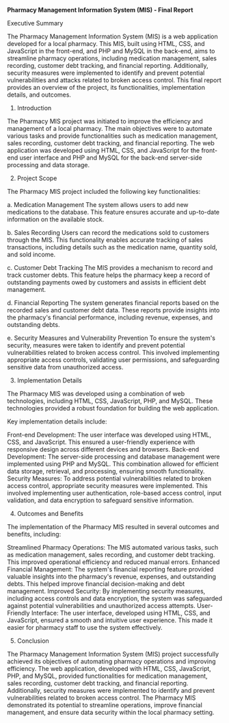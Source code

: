 **Pharmacy Management Information System (MIS) - Final Report**

Executive Summary

The Pharmacy Management Information System (MIS) is a web application developed for a local pharmacy. This MIS, built using HTML, CSS, and JavaScript in the front-end, and PHP and MySQL in the back-end, aims to streamline pharmacy operations, including medication management, sales recording, customer debt tracking, and financial reporting. Additionally, security measures were implemented to identify and prevent potential vulnerabilities and attacks related to broken access control. This final report provides an overview of the project, its functionalities, implementation details, and outcomes.

1. Introduction

The Pharmacy MIS project was initiated to improve the efficiency and management of a local pharmacy. The main objectives were to automate various tasks and provide functionalities such as medication management, sales recording, customer debt tracking, and financial reporting. The web application was developed using HTML, CSS, and JavaScript for the front-end user interface and PHP and MySQL for the back-end server-side processing and data storage.

2. Project Scope

The Pharmacy MIS project included the following key functionalities:

a. Medication Management
The system allows users to add new medications to the database. This feature ensures accurate and up-to-date information on the available stock.

b. Sales Recording
Users can record the medications sold to customers through the MIS. This functionality enables accurate tracking of sales transactions, including details such as the medication name, quantity sold, and sold income.

c. Customer Debt Tracking
The MIS provides a mechanism to record and track customer debts. This feature helps the pharmacy keep a record of outstanding payments owed by customers and assists in efficient debt management.

d. Financial Reporting
The system generates financial reports based on the recorded sales and customer debt data. These reports provide insights into the pharmacy's financial performance, including revenue, expenses, and outstanding debts.

e. Security Measures and Vulnerability Prevention
To ensure the system's security, measures were taken to identify and prevent potential vulnerabilities related to broken access control. This involved implementing appropriate access controls, validating user permissions, and safeguarding sensitive data from unauthorized access.

3. Implementation Details

The Pharmacy MIS was developed using a combination of web technologies, including HTML, CSS, JavaScript, PHP, and MySQL. These technologies provided a robust foundation for building the web application.

Key implementation details include:

Front-end Development: The user interface was developed using HTML, CSS, and JavaScript. This ensured a user-friendly experience with responsive design across different devices and browsers.
Back-end Development: The server-side processing and database management were implemented using PHP and MySQL. This combination allowed for efficient data storage, retrieval, and processing, ensuring smooth functionality.
Security Measures: To address potential vulnerabilities related to broken access control, appropriate security measures were implemented. This involved implementing user authentication, role-based access control, input validation, and data encryption to safeguard sensitive information.

4. Outcomes and Benefits

The implementation of the Pharmacy MIS resulted in several outcomes and benefits, including:

Streamlined Pharmacy Operations: The MIS automated various tasks, such as medication management, sales recording, and customer debt tracking. This improved operational efficiency and reduced manual errors.
Enhanced Financial Management: The system's financial reporting feature provided valuable insights into the pharmacy's revenue, expenses, and outstanding debts. This helped improve financial decision-making and debt management.
Improved Security: By implementing security measures, including access controls and data encryption, the system was safeguarded against potential vulnerabilities and unauthorized access attempts.
User-Friendly Interface: The user interface, developed using HTML, CSS, and JavaScript, ensured a smooth and intuitive user experience. This made it easier for pharmacy staff to use the system effectively.

5. Conclusion

The Pharmacy Management Information System (MIS) project successfully achieved its objectives of automating pharmacy operations and improving efficiency. The web application, developed with HTML, CSS, JavaScript, PHP, and MySQL, provided functionalities for medication management, sales recording, customer debt tracking, and financial reporting. Additionally, security measures were implemented to identify and prevent vulnerabilities related to broken access control. The Pharmacy MIS demonstrated its potential to streamline operations, improve financial management, and ensure data security within the local pharmacy setting.
